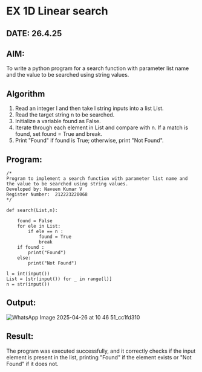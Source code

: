 # EX 1D Linear search
## DATE: 26.4.25
## AIM:
To write a python program for a search function with parameter list name and the value to be searched using string values.

## Algorithm
1. Read an integer l and then take l string inputs into a list List.
2. Read the target string n to be searched.
3. Initialize a variable found as False.
4. Iterate through each element in List and compare with n. If a match is found, set found = True and break.
5. Print "Found" if found is True; otherwise, print "Not Found".
## Program:
```
/*
Program to implement a search function with parameter list name and the value to be searched using string values.
Developed by: Naveen Kumar V
Register Number:  212223220068
*/
```
```
def search(List,n):
    
    found = False
    for ele in List:
        if ele == n :
            found = True
            break
    if found :
        print("Found")
    else:
        print("Not Found")

l = int(input())
List = [str(input()) for _ in range(l)]
n = str(input())
```
## Output:
![WhatsApp Image 2025-04-26 at 10 46 51_cc1fd310](https://github.com/user-attachments/assets/9bb837f5-55b7-46e0-8af4-c34568ce8bf7)
## Result:
The program was executed successfully, and it correctly checks if the input element is present in the list, printing "Found" if the element exists or "Not Found" if it does not.
